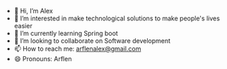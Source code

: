 - 👋 Hi, I’m Alex
- 👀 I’m interested in make technological solutions to make people's lives easier
- 🌱 I’m currently learning Spring boot
- 💞️ I’m looking to collaborate on Software development
- 📫 How to reach me: arflenalex@gmail.com
- 😄 Pronouns: Arflen


<!---
Arflen/Arflen is a ✨ special ✨ repository because its `README.md` (this file) appears on your GitHub profile.
You can click the Preview link to take a look at your changes.
--->
